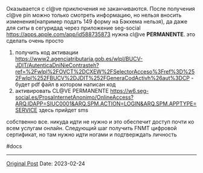 Оказывается с cl@ve приключения не заканчиваются. После получения cl@ve pin можно только смотреть информацию, но нельзя вносить изменения(например подать 149 форму на Бэкхема нельзя), да даже для ситы в сегуридад через приложение seg-social https://apps.apple.com/app/id588735873  нужна cl@ve **PERMANENTE**. это сделать очень просто

1. получить код активации https://www2.agenciatributaria.gob.es/wlpl/BUCV-JDIT/AutenticaDniNieContrasteh?ref=%2Fwlpl%2FOVCT%2DCXEW%2FSelectorAcceso%3Fref%3D%252Fwlpl%252FBUCV%2DJDIT%252FGeneraCodActivh%26aut%3DCP - будет pdf файл в котором написан код
2. активировать CL@VE PERMANENTE https://w6.seg-social.es/ProsaInternetAnonimo/OnlineAccess?ARQ.IDAPP=SIUC0001&ARQ.SPM.ACTION=LOGIN&ARQ.SPM.APPTYPE=SERVICE здесь прийдет sms

собственно все. никуда идти не нужно и это обеспечит доступ почти ко всем услугам онлайн. Следующий шаг получить FNMT цифровой сертификат, но там нужно идти ногами и подтверждать личность

#docs

---
[Original Post](https://t.me/lev2tarragona/981)
Date: 2023-02-24
